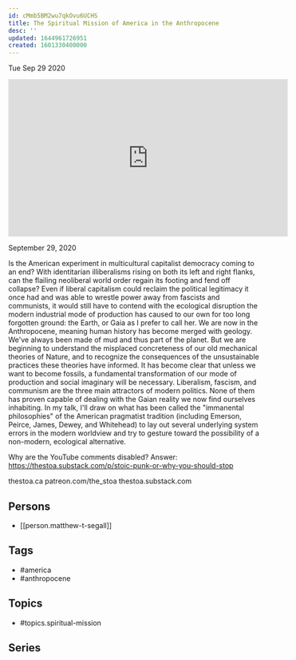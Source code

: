 ```yaml
---
id: cMmb5BM2wu7qkOvu6UCHS
title: The Spiritual Mission of America in the Anthropocene
desc: ''
updated: 1644961726951
created: 1601330400000
---
```





Tue Sep 29 2020

<iframe width="560" height="315" src="https://www.youtube.com/embed/K-6LZmFeN9Y" title="The Spiritual Mission of America in the Anthropocene w/ Matthew T. Segall" frameborder="0" allow="accelerometer; autoplay; clipboard-write; encrypted-media; gyroscope; picture-in-picture" allowfullscreen ></iframe>

September 29, 2020

Is the American experiment in multicultural capitalist democracy coming to an end? With identitarian illiberalisms rising on both its left and right flanks, can the flailing neoliberal world order regain its footing and fend off collapse? Even if liberal capitalism could reclaim the political legitimacy it once had and was able to wrestle power away from fascists and communists, it would still have to contend with the ecological disruption the modern industrial mode of production has caused to our own for too long forgotten ground: the Earth, or Gaia as I prefer to call her. We are now in the Anthropocene, meaning human history has become merged with geology. We've always been made of mud and thus part of the planet. But we are beginning to understand the misplaced concreteness of our old mechanical theories of Nature, and to recognize the consequences of the unsustainable practices these theories have informed. It has become clear that unless we want to become fossils, a fundamental transformation of our mode of production and social imaginary will be necessary. Liberalism, fascism, and communism are the three main attractors of modern politics. None of them has proven capable of dealing with the Gaian reality we now find ourselves inhabiting. In my talk, I'll draw on what has been called the "immanental philosophies" of the American pragmatist tradition (including Emerson, Peirce, James, Dewey, and Whitehead) to lay out several underlying system errors in the modern worldview and try to gesture toward the possibility of a non-modern, ecological alternative.

Why are the YouTube comments disabled? Answer: https://thestoa.substack.com/p/stoic-punk-or-why-you-should-stop

thestoa.ca
patreon.com/the_stoa
thestoa.substack.com

## Persons

- [[person.matthew-t-segall]]

## Tags

- #america
- #anthropocene

## Topics

- #topics.spiritual-mission

## Series



